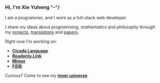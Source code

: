 ### Hi, I'm Xie Yuheng ^-^/

I am a programmer, and I work as a full-stack web developer.

I share my ideas about _programming_, _mathematics_ and _philosophy_
through my [projects](PROJECTS.md), [translations](TRANSLATIONS.md) and [papers](PAPERS.md).

Right now I'm working on:

- [**Cicada Language**](https://cicada-lang.org)
- [**Readonly.Link**](https://readonly.link)
- [**Mimor**](https://mimor.app)
- [**FiDB**](https://fidb.app)

Curious? Come to see my [**inner universe**](https://github.com/xieyuheng/inner).
